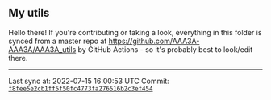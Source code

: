 ## My utils

Hello there! If you're contributing or taking a look, everything in this folder
is synced from a master repo at https://github.com/AAA3A-AAA3A/AAA3A_utils by GitHub Actions -
so it's probably best to look/edit there.

---

Last sync at: 2022-07-15 16:00:53 UTC
Commit: [`f8fee5e2cb1ff5f50fc4773fa276516b2c3ef454`](https://github.com/AAA3A-AAA3A/AAA3A_utils/commit/f8fee5e2cb1ff5f50fc4773fa276516b2c3ef454)

